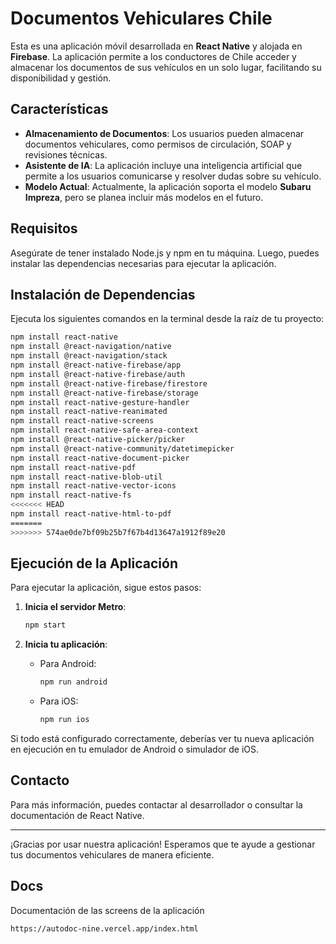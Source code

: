 # Documentos Vehiculares Chile

Esta es una aplicación móvil desarrollada en **React Native** y alojada en **Firebase**. La aplicación permite a los conductores de Chile acceder y almacenar los documentos de sus vehículos en un solo lugar, facilitando su disponibilidad y gestión.

## Características

- **Almacenamiento de Documentos**: Los usuarios pueden almacenar documentos vehiculares, como permisos de circulación, SOAP y revisiones técnicas.
- **Asistente de IA**: La aplicación incluye una inteligencia artificial que permite a los usuarios comunicarse y resolver dudas sobre su vehículo.
- **Modelo Actual**: Actualmente, la aplicación soporta el modelo **Subaru Impreza**, pero se planea incluir más modelos en el futuro.

## Requisitos

Asegúrate de tener instalado Node.js y npm en tu máquina. Luego, puedes instalar las dependencias necesarias para ejecutar la aplicación.

## Instalación de Dependencias

Ejecuta los siguientes comandos en la terminal desde la raíz de tu proyecto:

```bash
npm install react-native
npm install @react-navigation/native
npm install @react-navigation/stack
npm install @react-native-firebase/app
npm install @react-native-firebase/auth
npm install @react-native-firebase/firestore
npm install @react-native-firebase/storage
npm install react-native-gesture-handler
npm install react-native-reanimated
npm install react-native-screens
npm install react-native-safe-area-context
npm install @react-native-picker/picker
npm install @react-native-community/datetimepicker
npm install react-native-document-picker
npm install react-native-pdf
npm install react-native-blob-util
npm install react-native-vector-icons
npm install react-native-fs
<<<<<<< HEAD
npm install react-native-html-to-pdf
=======
>>>>>>> 574ae0de7bf09b25b7f67b4d13647a1912f89e20
```

## Ejecución de la Aplicación

Para ejecutar la aplicación, sigue estos pasos:

1. **Inicia el servidor Metro**:
   ```bash
   npm start
   ```

2. **Inicia tu aplicación**:
   - Para Android:
     ```bash
     npm run android
     ```
   - Para iOS:
     ```bash
     npm run ios
     ```

Si todo está configurado correctamente, deberías ver tu nueva aplicación en ejecución en tu emulador de Android o simulador de iOS.


## Contacto

Para más información, puedes contactar al desarrollador o consultar la documentación de React Native.

---

¡Gracias por usar nuestra aplicación! Esperamos que te ayude a gestionar tus documentos vehiculares de manera eficiente.


## Docs
Documentación de las screens de la aplicación
```
https://autodoc-nine.vercel.app/index.html
```
